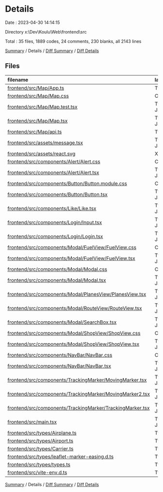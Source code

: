 # Details

Date : 2023-04-30 14:14:15

Directory x:\\Dev\\Koulu\\Web\\frontend\\src

Total : 35 files,  1889 codes, 24 comments, 230 blanks, all 2143 lines

[Summary](results.md) / Details / [Diff Summary](diff.md) / [Diff Details](diff-details.md)

## Files
| filename | language | code | comment | blank | total |
| :--- | :--- | ---: | ---: | ---: | ---: |
| [frontend/src/Map/App.ts](/frontend/src/Map/App.ts) | TypeScript | 7 | 0 | 1 | 8 |
| [frontend/src/Map/Map.css](/frontend/src/Map/Map.css) | CSS | 39 | 0 | 3 | 42 |
| [frontend/src/Map/Map.test.tsx](/frontend/src/Map/Map.test.tsx) | TypeScript JSX | 31 | 5 | 8 | 44 |
| [frontend/src/Map/Map.tsx](/frontend/src/Map/Map.tsx) | TypeScript JSX | 264 | 3 | 23 | 290 |
| [frontend/src/Map/api.ts](/frontend/src/Map/api.ts) | TypeScript | 146 | 4 | 14 | 164 |
| [frontend/src/assets/message.tsx](/frontend/src/assets/message.tsx) | TypeScript JSX | 5 | 0 | 2 | 7 |
| [frontend/src/assets/react.svg](/frontend/src/assets/react.svg) | XML | 1 | 0 | 0 | 1 |
| [frontend/src/components/Alert/Alert.css](/frontend/src/components/Alert/Alert.css) | CSS | 20 | 0 | 3 | 23 |
| [frontend/src/components/Alert/Alert.tsx](/frontend/src/components/Alert/Alert.tsx) | TypeScript JSX | 33 | 0 | 9 | 42 |
| [frontend/src/components/Button/Button.module.css](/frontend/src/components/Button/Button.module.css) | CSS | 68 | 0 | 10 | 78 |
| [frontend/src/components/Button/Button.tsx](/frontend/src/components/Button/Button.tsx) | TypeScript JSX | 15 | 0 | 4 | 19 |
| [frontend/src/components/Like/Like.tsx](/frontend/src/components/Like/Like.tsx) | TypeScript JSX | 19 | 0 | 2 | 21 |
| [frontend/src/components/Login/Input.tsx](/frontend/src/components/Login/Input.tsx) | TypeScript JSX | 21 | 0 | 4 | 25 |
| [frontend/src/components/Login/Login.tsx](/frontend/src/components/Login/Login.tsx) | TypeScript JSX | 33 | 0 | 6 | 39 |
| [frontend/src/components/Modal/FuelView/FuelView.css](/frontend/src/components/Modal/FuelView/FuelView.css) | CSS | 18 | 0 | 4 | 22 |
| [frontend/src/components/Modal/FuelView/FuelView.tsx](/frontend/src/components/Modal/FuelView/FuelView.tsx) | TypeScript JSX | 74 | 0 | 7 | 81 |
| [frontend/src/components/Modal/Modal.css](/frontend/src/components/Modal/Modal.css) | CSS | 79 | 0 | 13 | 92 |
| [frontend/src/components/Modal/Modal.tsx](/frontend/src/components/Modal/Modal.tsx) | TypeScript JSX | 182 | 0 | 8 | 190 |
| [frontend/src/components/Modal/PlanesView/PlanesView.tsx](/frontend/src/components/Modal/PlanesView/PlanesView.tsx) | TypeScript JSX | 49 | 0 | 4 | 53 |
| [frontend/src/components/Modal/RouteView/RouteView.tsx](/frontend/src/components/Modal/RouteView/RouteView.tsx) | TypeScript JSX | 29 | 0 | 3 | 32 |
| [frontend/src/components/Modal/SearchBox.tsx](/frontend/src/components/Modal/SearchBox.tsx) | TypeScript JSX | 110 | 2 | 9 | 121 |
| [frontend/src/components/Modal/ShopView/ShopView.css](/frontend/src/components/Modal/ShopView/ShopView.css) | CSS | 9 | 0 | 1 | 10 |
| [frontend/src/components/Modal/ShopView/ShopView.tsx](/frontend/src/components/Modal/ShopView/ShopView.tsx) | TypeScript JSX | 106 | 0 | 9 | 115 |
| [frontend/src/components/NavBar/NavBar.css](/frontend/src/components/NavBar/NavBar.css) | CSS | 38 | 0 | 4 | 42 |
| [frontend/src/components/NavBar/NavBar.tsx](/frontend/src/components/NavBar/NavBar.tsx) | TypeScript JSX | 64 | 1 | 6 | 71 |
| [frontend/src/components/TrackingMarker/MovingMarker.tsx](/frontend/src/components/TrackingMarker/MovingMarker.tsx) | TypeScript JSX | 44 | 1 | 14 | 59 |
| [frontend/src/components/TrackingMarker/MovingMarker2.tsx](/frontend/src/components/TrackingMarker/MovingMarker2.tsx) | TypeScript JSX | 39 | 0 | 13 | 52 |
| [frontend/src/components/TrackingMarker/TrackingMarker.tsx](/frontend/src/components/TrackingMarker/TrackingMarker.tsx) | TypeScript JSX | 79 | 2 | 18 | 99 |
| [frontend/src/main.tsx](/frontend/src/main.tsx) | TypeScript JSX | 27 | 0 | 5 | 32 |
| [frontend/src/types/Airplane.ts](/frontend/src/types/Airplane.ts) | TypeScript | 157 | 2 | 13 | 172 |
| [frontend/src/types/Airport.ts](/frontend/src/types/Airport.ts) | TypeScript | 43 | 0 | 2 | 45 |
| [frontend/src/types/Carrier.ts](/frontend/src/types/Carrier.ts) | TypeScript | 26 | 3 | 4 | 33 |
| [frontend/src/types/leaflet-marker-easing.d.ts](/frontend/src/types/leaflet-marker-easing.d.ts) | TypeScript | 12 | 0 | 2 | 14 |
| [frontend/src/types/types.ts](/frontend/src/types/types.ts) | TypeScript | 2 | 0 | 1 | 3 |
| [frontend/src/vite-env.d.ts](/frontend/src/vite-env.d.ts) | TypeScript | 0 | 1 | 1 | 2 |

[Summary](results.md) / Details / [Diff Summary](diff.md) / [Diff Details](diff-details.md)